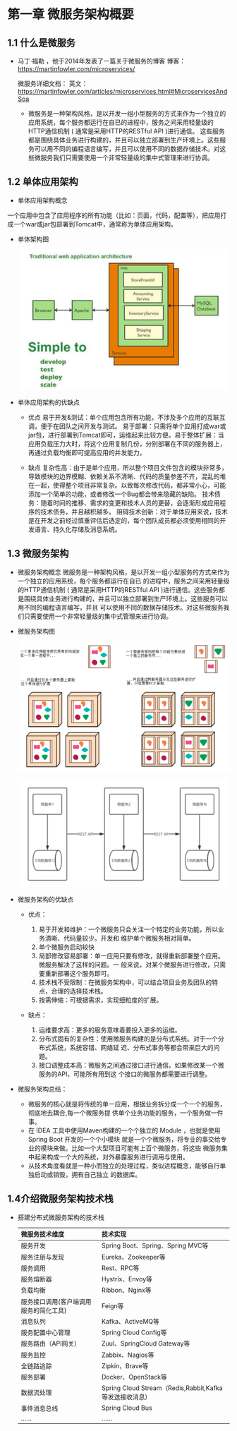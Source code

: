 # 第一章 微服务架构概要
## 1.1 什么是微服务
- 马丁·福勒 ，他于2014年发表了一篇关于微服务的博客
    博客：https://martinfowler.com/microservices/

    微服务详细文档： 
    英文：https://martinfowler.com/articles/microservices.html#MicroservicesAndSoa

  - 微服务是一种架构风格，是以开发一组小型服务的方式来作为一个独立的应用系统，每个服务都运行在自已的进程中，服务之间采用轻量级的HTTP通信机制 ( 通常是采用HTTP的RESTful API )进行通信。
    这些服务都是围绕具体业务进行构建的，并且可以独立部署到生产环境上。这些服务可以用不同的编程语言编写，并且可以使用不同的数据存储技术。对这些微服务我们只需要使用一个非常轻量级的集中式管理来进行协调。

## 1.2 单体应用架构 
- 单体应用架构概念


一个应用中包含了应用程序的所有功能（比如：页面，代码，配置等），把应用打成一个war或jar包部署到Tomcat中，通常称为单体应用架构。

- 单体架构图

  ![](.\resources\docImgs\image-01.png)

- 单体应用架构的优缺点
  -   优点 易于开发&测试：单个应用包含所有功能，不涉及多个应用的互联互调，便于在团队之间开发与测试。 易于部署：只需将单个应用打成war或jar包，进行部署到Tomcat即可，运维起来比较方便。易于整体扩展：当应用负载压力大时，将这个应用复制几份，分别部署在不同的服务器上，再通过负载均衡即可提高应用的并发能力。

  -   缺点 复杂性高：由于是单个应用，所以整个项目文件包含的模块非常多，导致模块的边界模糊、依赖关系不清晰、代码的质量参差不齐，混乱的堆在一起，使得整个项目非常复杂。以致每次修改代码，都非常小心，可能添加一个简单的功能，或者修改一个Bug都会带来隐藏的缺陷。 技术债务：随着时间的推移、需求的变更和技术人员的更替，会逐渐形成应用程序的技术债务，并且越积越多。 阻碍技术创新：对于单体应用来说，技术是在开发之前经过慎重评估后选定的，每个团队成员都必须使用相同的开发语言、持久化存储及消息系统。

## 1.3 微服务架构
- 微服务架构概念
  微服务是一种架构风格，是以开发一组小型服务的方式来作为一个独立的应用系统，每个服务都运行在自已
  的进程中，服务之间采用轻量级的HTTP通信机制 ( 通常是采用HTTP的RESTful API )进行通信。这些服务都
  是围绕具体业务进行构建的，并且可以独立部署到生产环境上。这些服务可以用不同的编程语言编写，并且
  可以使用不同的数据存储技术。对这些微服务我们只需要使用一个非常轻量级的集中式管理来进行协调。

- 微服务架构图

  ![](.\resources\docImgs\image-02.png)

  ![](.\resources\docImgs\image-03.png)

- 微服务架构的优缺点

  - 优点：
    1. 易于开发和维护：一个微服务只会关注一个特定的业务功能，所以业务清晰、代码量较少。开发和
       维护单个微服务相对简单。
    2. 单个微服务启动较快
    3. 局部修改容易部署：单一应用只要有修改，就得重新部署整个应用。微服务解决了这样的问题。一
       般来说，对某个微服务进行修改，只需要重新部署这个服务即可。
    4. 技术栈不受限制：在微服务架构中，可以结合项目业务及团队的特点，合理的选择技术栈。
    5. 按需伸缩：可根据需求，实现细粒度的扩展。

  - 缺点：
    1. 运维要求高：更多的服务意味着要投入更多的运维。
    2. 分布式固有的复杂性：使用微服务构建的是分布式系统。对于一个分布式系统，系统容错、网络延
       迟、分布式事务等都会带来巨大的问题。
    3. 接口调整成本高：微服务之间通过接口进行通信。如果修改某一个微服务的API，可能所有用到这
       个接口的微服务都需要进行调整。

- 微服务架构总结：
  - 微服务的核心就是将传统的单一应用，根据业务拆分成一个一个的服务，彻底地去耦合,每一个微服务提
    供单个业务功能的服务，一个服务做一件事。
  - 在 IDEA 工具中使用Maven构建的一个个独立的 Module ，也就是使用Spring Boot 开发的一个个小模块
    就是一个个微服务，将专业的事交给专业的模块来做。比如一个大型项目可能有上百个微服务，将这些
    微服务集中起来构成一个大的系统，对外暴露服务进行调用与使用。
  - 从技术角度看就是一种小而独立的处理过程，类似进程概念，能够自行单独启动或销毁，拥有自己独立
    的数据库。

## 1.4介绍微服务架构技术栈

- 搭建分布式微服务架构的技术栈

  | 微服务技术维度                         | 技术实现                                                |
  | -------------------------------------- | ------------------------------------------------------- |
  | 服务开发                               | Spring Boot、Spring、Spring MVC等                       |
  | 服务注册与发现                         | Eureka、Zookeeper等                                     |
  | 服务调用                               | Rest、RPC等                                             |
  | 服务熔断器                             | Hystrix、Envoy等                                        |
  | 负载均衡                               | Ribbon、Nginx等                                         |
  | 服务接口调用(客户端调用服务的简化工具) | Feign等                                                 |
  | 消息队列                               | Kafka、ActiveMQ等                                       |
  | 服务配置中心管理                       | Spring Cloud Config等                                   |
  | 服务路由（API网关）                    | Zuul、SpringCloud Gateway等                             |
  | 服务监控                               | Zabbix、Nagios等                                        |
  | 全链路追踪                             | Zipkin，Brave等                                         |
  | 服务部署                               | Docker、OpenStack等                                     |
  | 数据流处理                             | Spring Cloud Stream（Redis,Rabbit,Kafka等发送接收消息） |
  | 事件消息总线                           | Spring Cloud Bus                                        |
  | ……                                     | ……                                                      |

  











